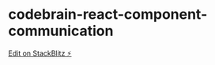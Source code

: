 # codebrain-react-component-communication

[Edit on StackBlitz ⚡️](https://stackblitz.com/edit/codebrain-react-component-communication)